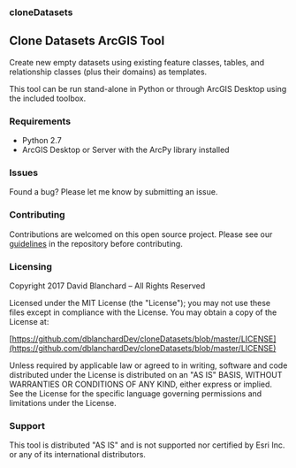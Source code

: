 ### cloneDatasets
## Clone Datasets ArcGIS Tool

Create new empty datasets using existing feature classes, tables, and relationship classes (plus their domains) as templates.

This tool can be run stand-alone in Python or through ArcGIS Desktop using the included toolbox.

### Requirements
- Python 2.7
- ArcGIS Desktop or Server with the ArcPy library installed

### Issues
Found a bug? Please let me know by submitting an issue.

### Contributing
Contributions are welcomed on this open source project. Please see our [guidelines](../master/Contributing.md) in the repository before contributing.

### Licensing

Copyright 2017 David Blanchard – All Rights Reserved

Licensed under the MIT License (the "License"); you may not use these files except in compliance with the License. You may obtain a copy of the License at:

[https://github.com/dblanchardDev/cloneDatasets/blob/master/LICENSE](https://github.com/dblanchardDev/cloneDatasets/blob/master/LICENSE)

Unless required by applicable law or agreed to in writing, software and code distributed under the License is distributed on an "AS IS" BASIS, WITHOUT WARRANTIES OR CONDITIONS OF ANY KIND, either express or implied. See the License for the specific language governing permissions and limitations under the License.

### Support

This tool is distributed "AS IS" and is not supported nor certified by Esri Inc. or any of its international distributors.
